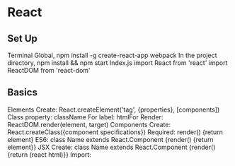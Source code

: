 # React

## Set Up

Terminal
  Global,
    npm install -g create-react-app webpack
  In the project directory,
    npm install && npm start
Index.js
  import React from 'react'
  import ReactDOM from 'react-dom'

## Basics

Elements
  Create: React.createElement('tag', {properties}, [components])
    Class property: className
    For label: htmlFor
  Render: ReactDOM.render(element, target)
Components
  Create: React.createClass({component specifications})
    Required: render() {return element}
  ES6: class Name extends React.Component {render() {return element}}
JSX
  Create: class Name extends React.Component {render() {return (react html)}}
  Import: <ClassName />
